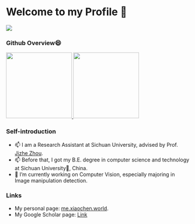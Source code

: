 # Welcome to my Profile 👋
![](https://komarev.com/ghpvc/?username=Sunnyhaze&color=green)

### Github Overview😄

<a href="https://github.com/anuraghazra/github-readme-stats">
  <img height="180em" src="https://github-readme-stats-git-masterrstaa-rickstaa.vercel.app/api?username=sunnyhaze&count_private=true&show_icons=true&theme=buefy&bg_color=40,FFFFFF,DDDDFF" />
  <img height="180em" src="https://github-readme-stats-git-masterrstaa-rickstaa.vercel.app/api/top-langs/?username=SunnyHaze&hide=html,javascript,CSS,jupyter%20notebook&bg_color=40,FFFFFF,EEEEFF&layout=compact" />
</a>
<!--  IF you want to create a statisitc band like above, you can visit this offical repo to create and define your own band style:
     https://github.com/anuraghazra/github-readme-stats
-->

### Self-introduction
- 📫 I am a Research Assistant at Sichuan University, advised by Prof. [Jizhe Zhou](https://cs.scu.edu.cn/info/1283/17001.htm).
- 📫 Before that, I got my B.E. degree in computer science and technology at Sichuan University🐼, China. 
- 🔭 I’m currently working on Computer Vision, especially majoring in Image manipulation detection.


### Links
- My personal page: [me.xiaochen.world](me.xiaochen.world).
- My Google Scholar page: [Link](https://scholar.google.com/citations?user=hGEIyCEAAAAJ)
<!-- - Welcome to my [blog](https://sunnyhaze.github.io/blog)✨ (in chinese) by Github pages and hexo. -->
<!-- - Here is my [CV](https://sunnyhaze.github.io/assests/resume/Xiaochen_Ma.pdf). -->
<!--
**SunnyHaze/Sunnyhaze** is a ✨ _special_ ✨ repository because its `README.md` (this file) appears on your GitHub profile.

Here are some ideas to get you started:

- 🔭 I’m currently working on ...
- 🌱 I’m currently learning ...
- 👯 I’m looking to collaborate on ...
- 🤔 I’m looking for help with ...
- 💬 Ask me about ...
- 📫 How to reach me: ...
-  Pronouns: ...
- ⚡ Fun fact: ...
-->
